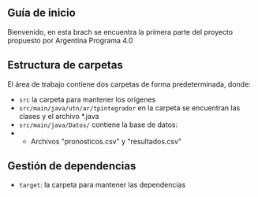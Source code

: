 ## Guía de inicio

Bienvenido, en esta brach se encuentra la primera parte del proyecto propuesto por Argentina Programa 4.0

## Estructura de carpetas

El área de trabajo contiene dos carpetas de forma predeterminada, donde:

- `src` la carpeta para mantener los orígenes
- `src/main/java/utn/ar/tpintegrador` en la carpeta se encuentran las clases y el archivo *.java
- `src/main/java/Datos/` contiene la base de datos:
- - Archivos "pronosticos.csv" y "resultados.csv" 

## Gestión de dependencias

- `target`: la carpeta para mantener las dependencias
